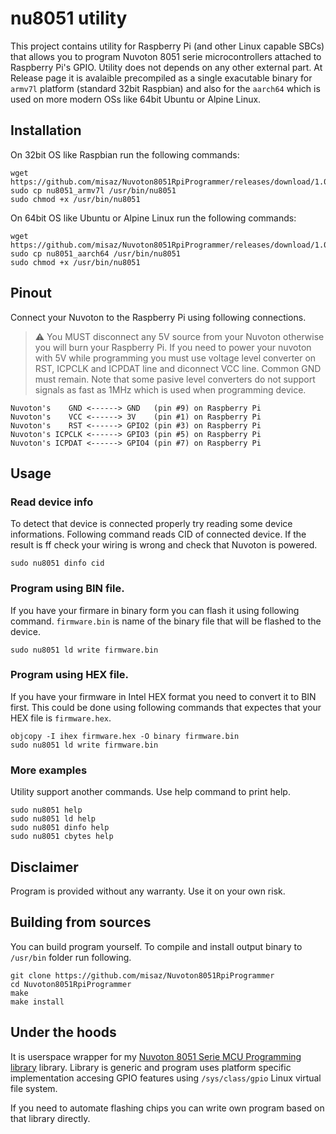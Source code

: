 # nu8051 utility

This project contains utility for Raspberry Pi (and other Linux capable SBCs) that allows you to program Nuvoton 8051 serie microcontrollers attached to Raspberry Pi's GPIO. Utility does not depends on any other external part. At Release page it is avalaible precompiled as a single exacutable binary for `armv7l` platform (standard 32bit Raspbian) and also for the `aarch64` which is used on more modern OSs like 64bit Ubuntu or Alpine Linux.

## Installation
On 32bit OS like Raspbian run the following commands:

```
wget https://github.com/misaz/Nuvoton8051RpiProgrammer/releases/download/1.0/nu8051_armv7l
sudo cp nu8051_armv7l /usr/bin/nu8051
sudo chmod +x /usr/bin/nu8051
```

On 64bit OS like Ubuntu or Alpine Linux run the following commands:

```
wget https://github.com/misaz/Nuvoton8051RpiProgrammer/releases/download/1.0/nu8051_aarch64
sudo cp nu8051_aarch64 /usr/bin/nu8051
sudo chmod +x /usr/bin/nu8051
```

## Pinout

Connect your Nuvoton to the Raspberry Pi using following connections. 

> :warning: You MUST disconnect any 5V source from your Nuvoton otherwise you will burn your Raspberry Pi. If you need to power your nuvoton with 5V while programming you must use voltage level converter on RST, ICPCLK and ICPDAT line and diconnect VCC line. Common GND must remain. Note that some pasive level converters do not support signals as fast as 1MHz which is used when programming device.

```
Nuvoton's    GND <------> GND   (pin #9) on Raspberry Pi
Nuvoton's    VCC <------> 3V    (pin #1) on Raspberry Pi
Nuvoton's    RST <------> GPIO2 (pin #3) on Raspberry Pi
Nuvoton's ICPCLK <------> GPIO3 (pin #5) on Raspberry Pi
Nuvoton's ICPDAT <------> GPIO4 (pin #7) on Raspberry Pi
```

## Usage

### Read device info

To detect that device is connected properly try reading some device informations. Following command reads CID of connected device. If the result is ff check your wiring is wrong and check that Nuvoton is powered.

```
sudo nu8051 dinfo cid
```

### Program using BIN file.

If you have your firmare in binary form you can flash it using following command. `firmware.bin` is name of the binary file that will be flashed to the device.

```
sudo nu8051 ld write firmware.bin
```

### Program using HEX file.

If you have your firmware in Intel HEX format you need to convert it to BIN first. This could be done using following commands that expectes that your HEX file is `firmware.hex`.

```
objcopy -I ihex firmware.hex -O binary firmware.bin
sudo nu8051 ld write firmware.bin
```

### More examples

Utility support another commands. Use help command to print help.

```
sudo nu8051 help
sudo nu8051 ld help
sudo nu8051 dinfo help
sudo nu8051 cbytes help
```

## Disclaimer

Program is provided without any warranty. Use it on your own risk.

## Building from sources

You can build program yourself. To compile and install output binary to `/usr/bin` folder run following.

```
git clone https://github.com/misaz/Nuvoton8051RpiProgrammer
cd Nuvoton8051RpiProgrammer
make
make install
```

## Under the hoods

It is userspace wrapper for my [Nuvoton 8051 Serie MCU Programming library](https://github.com/misaz/Nuvoton8051ProgrammingLib) library. Library is generic and program uses platform specific implementation accesing GPIO features using `/sys/class/gpio` Linux virtual file system.

If you need to automate flashing chips you can write own program based on that library directly.
